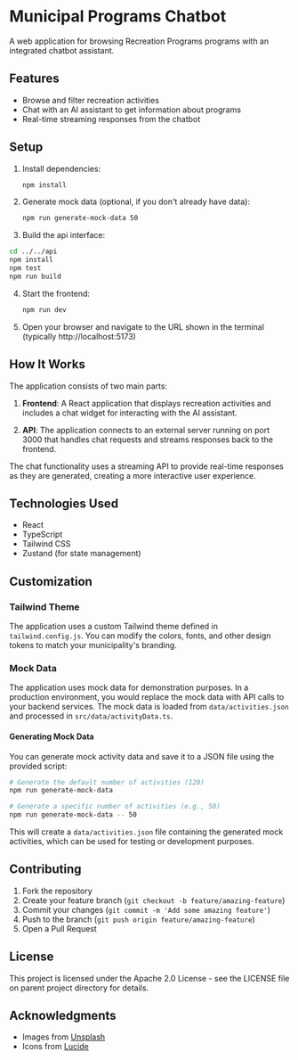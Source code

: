 # Municipal Programs Chatbot

A web application for browsing Recreation Programs programs with an integrated chatbot assistant.

## Features

- Browse and filter recreation activities
- Chat with an AI assistant to get information about programs
- Real-time streaming responses from the chatbot

## Setup

1. Install dependencies:
   ```bash
   npm install
   ```

2. Generate mock data (optional, if you don't already have data):
   ```bash
   npm run generate-mock-data 50
   ```

3. Build the api interface:
```bash
cd ../../api
npm install
npm test
npm run build
```

4. Start the frontend:
   ```bash
   npm run dev
   ```

5. Open your browser and navigate to the URL shown in the terminal (typically http://localhost:5173)

## How It Works

The application consists of two main parts:

1. **Frontend**: A React application that displays recreation activities and includes a chat widget for interacting with the AI assistant.

2. **API**: The application connects to an external server running on port 3000 that handles chat requests and streams responses back to the frontend.

The chat functionality uses a streaming API to provide real-time responses as they are generated, creating a more interactive user experience.

## Technologies Used

- React
- TypeScript
- Tailwind CSS
- Zustand (for state management)

## Customization

### Tailwind Theme

The application uses a custom Tailwind theme defined in `tailwind.config.js`. You can modify the colors, fonts, and other design tokens to match your municipality's branding.

### Mock Data

The application uses mock data for demonstration purposes. In a production environment, you would replace the mock data with API calls to your backend services. The mock data is loaded from `data/activities.json` and processed in `src/data/activityData.ts`.

#### Generating Mock Data

You can generate mock activity data and save it to a JSON file using the provided script:

```bash
# Generate the default number of activities (120)
npm run generate-mock-data

# Generate a specific number of activities (e.g., 50)
npm run generate-mock-data -- 50
```

This will create a `data/activities.json` file containing the generated mock activities, which can be used for testing or development purposes.

## Contributing

1. Fork the repository
2. Create your feature branch (`git checkout -b feature/amazing-feature`)
3. Commit your changes (`git commit -m 'Add some amazing feature'`)
4. Push to the branch (`git push origin feature/amazing-feature`)
5. Open a Pull Request

## License

This project is licensed under the Apache 2.0 License - see the LICENSE file on parent project directory for details.

## Acknowledgments

- Images from [Unsplash](https://unsplash.com/)
- Icons from [Lucide](https://lucide.dev/)